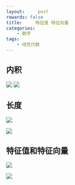 ```yaml
---
layout:     post
rewards: false
title:     特征值 特征向量
categories:
    - 数学
tags:
    - 线性代数
---
```


## 内积
![](https://ws1.sinaimg.cn/large/006tNbRwgy1fudr575v8nj30na0au74e.jpg)
![](https://ws2.sinaimg.cn/large/006tNbRwgy1fudr5ou58dj309601m742.jpg)
## 长度
![](https://ws1.sinaimg.cn/large/006tNbRwgy1fudr5s7tz7j30nw06ajri.jpg)

![](https://ws3.sinaimg.cn/large/006tNbRwgy1fudr5y3r39j30vq09qdg4.jpg)
## 特征值和特征向量
![](https://ws3.sinaimg.cn/large/006tNbRwgy1fudr62x92ej30x20iit9p.jpg)

![](https://ws2.sinaimg.cn/large/006tNbRwgy1fudr67cgbvj30ws0v60ub.jpg)